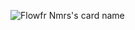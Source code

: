 ![Flowfr Nmrs's card name](https://cardivo.vercel.app/api?name=Flowfr%20Nmrs&description=Hi,%20I%27m%20a%20programmer%20and%20I%27m%20probably%20going%20to%20do%20something%20with%20my%20life.&image=https://avatars.githubusercontent.com/u/92493116?v=4&backgroundColor=%23c3c3c3&fontColor=%23000000)
